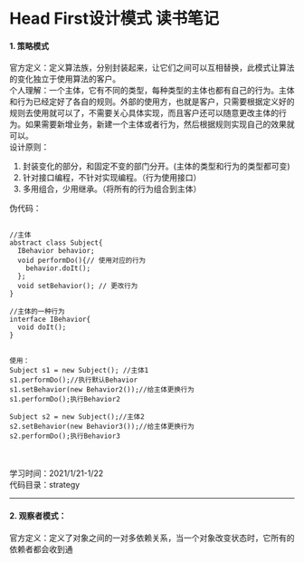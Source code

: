 # Head First设计模式 读书笔记

#### 1. 策略模式
官方定义：定义算法族，分别封装起来，让它们之间可以互相替换，此模式让算法的变化独立于使用算法的客户。<br>
个人理解：一个主体，它有不同的类型，每种类型的主体也都有自己的行为。主体和行为已经定好了各自的规则。外部的使用方，也就是客户，只需要根据定义好的规则去使用就可以了，不需要关心具体实现，而且客户还可以随意更改主体的行为。如果需要新增业务，新建一个主体或者行为，然后根据规则实现自己的效果就可以。<br>
设计原则：<br>
1. 封装变化的部分，和固定不变的部门分开。(主体的类型和行为的类型都可变)
2. 针对接口编程，不针对实现编程。（行为使用接口）
3. 多用组合，少用继承。（将所有的行为组合到主体）

伪代码： <br>
```

//主体
abstract class Subject{
  IBehavior behavior;
  void performDo(){// 使用对应的行为
    behavior.doIt();
  }; 
  void setBehavior(); // 更改行为
}

//主体的一种行为
interface IBehavior{
  void doIt();
}


使用：
Subject s1 = new Subject(); //主体1
s1.performDo();//执行默认Behavior
s1.setBehavior(new Behavior2());//给主体更换行为
s1.performDo();执行Behavior2

Subject s2 = new Subject();//主体2
s2.setBehavior(new Behavior3());//给主体更换行为
s2.performDo();执行Behavior3
```
<br>
<br>
学习时间：2021/1/21-1/22 <br>
代码目录：strategy

***
#### 2. 观察者模式：
官方定义：定义了对象之间的一对多依赖关系，当一个对象改变状态时，它所有的依赖者都会收到通
